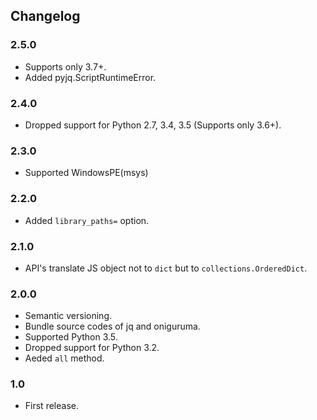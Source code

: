 Changelog
---------

### 2.5.0

- Supports only 3.7+.
- Added pyjq.ScriptRuntimeError.

### 2.4.0

- Dropped support for Python 2.7, 3.4, 3.5 (Supports only 3.6+).

### 2.3.0

- Supported WindowsPE(msys)

### 2.2.0

- Added `library_paths=` option.

### 2.1.0

- API's translate JS object not to `dict` but to `collections.OrderedDict`.

### 2.0.0

- Semantic versioning.
- Bundle source codes of jq and oniguruma.
- Supported Python 3.5.
- Dropped support for Python 3.2.
- Aeded `all` method.

### 1.0

- First release.

